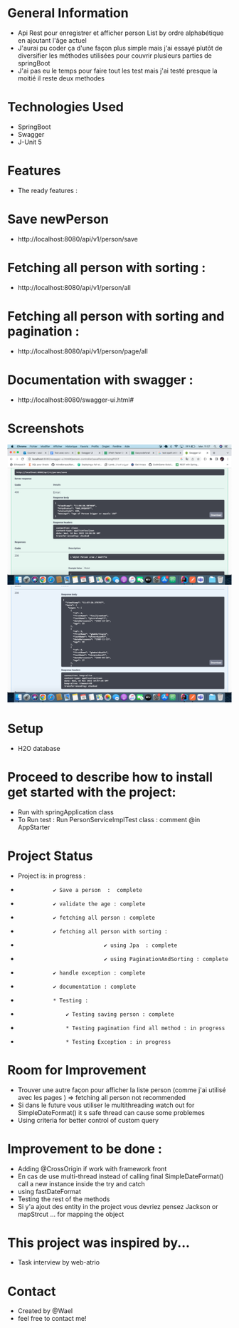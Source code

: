 # General Information

- Api Rest pour enregistrer et afficher person List by ordre alphabétique en ajoutant l'âge actuel
- J'aurai pu coder ça d'une façon plus simple mais j'ai essayé plutôt de diversifier les méthodes utilisées pour couvrir plusieurs parties de springBoot
- J'ai pas eu le temps pour faire tout les test mais j'ai testé presque la moitié il reste deux methodes


# Technologies Used

- SpringBoot
- Swagger
- J-Unit 5


# Features

- The ready features :

# Save newPerson
- http://localhost:8080/api/v1/person/save

# Fetching all person with sorting :
- http://localhost:8080/api/v1/person/all


# Fetching all person with sorting and pagination :
- http://localhost:8080/api/v1/person/page/all

# Documentation with swagger :
- http://localhost:8080/swagger-ui.html#




# Screenshots
![Screenshot](https://github.com/jwael/hilary/blob/master/git2.png)
![Screenshot](https://github.com/jwael/hilary/blob/master/github1.png)

# Setup

- H2O database

# Proceed to describe how to install get started with the project:

- Run with springApplication class 
- To Run test : Run PersonServiceImplTest class : comment @in AppStarter

# Project Status

- Project is: in progress :

-                ✔ Save a person  :  complete
-                ✔ validate the age : complete
-                ✔ fetching all person : complete
-                ✔ fetching all person with sorting :
-                                ✔ using Jpa  : complete
-                                ✔ using PaginationAndSorting : complete
-                ✔ handle exception : complete
-                ✔ documentation : complete
-                * Testing :
-                    ✔ Testing saving person : complete
-                    * Testing pagination find all method : in progress
-                    * Testing Exception : in progress

# Room for Improvement

- Trouver une autre façon pour afficher la liste person (comme j'ai utilisé avec les pages ) => fetching  all person not recommended 
- Si dans le future vous utiliser le multithreading watch out for SimpleDateFormat() it s safe thread can cause some problemes
- Using criteria for better control of custom query
# Improvement to be done :
- Adding @CrossOrigin if work with framework front
- En cas de use multi-thread instead of calling final SimpleDateFormat() call a new instance inside the try and catch
- using fastDateFormat
- Testing the rest of the methods
- Si y'a ajout des entity in the project vous devriez pensez Jackson or mapStrcut ... for mapping the object 
# This project was inspired by...

- Task interview by web-atrio

# Contact

- Created by @Wael
- feel free to contact me!
